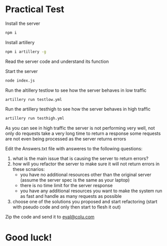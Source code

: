 # Practical Test

Install the server
```sh
npm i
```
Install artillery
```sh
npm i artillery -g
```

Read the server code and understand its function

Start the server
```sh
node index.js
```
Run the altillery testlow to see how the server behaves in low traffic
```sh
artillery run testlow.yml
```
Run the artillery testhigh to see how the server behaves in high traffic
```sh
artillery run testhigh.yml
```
As you can see in high traffic the server is not performing very well, not only do requests take a very long time to return a response some requests are not even being processed as the server returns errors

Edit the Answers.txt file with answeres to the following questions:

1. what is the main issue that is causing the server to return errors?
2. how will you refactor the server to make sure it will not return errors in these scnarios:
    - you have no additional resources other than the original server (assume the server spec is the same as your laptop)
    - there is no time limit for the server response
    - you have any additional resources you want to make the system run as fast and handle as many requests as possible
3. choose one of the solutions you proposed and start refactoring (start with pseudo code and only then start to flesh it out)

Zip the code and send it to eyal@colu.com

# Good luck!